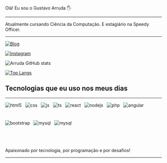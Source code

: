  Olá! Eu sou o Gustavo Arruda 🖐️
___
Atualmente cursando Ciência da Computação. E estagiário na Speedy Officer.
___
[![Blog](https://img.shields.io/website?label=gustavoarrudaprogramador.com&style=for-the-badge&url=https://sujeitoprogramador.com/)](https://gustavoarrudaprogramador.com)

[![Instagram](https://img.shields.io/badge/Instagram-E4405F?style=for-the-badge&logo=instagram&logoColor=white)](https://instagram.com/sujeitoprogramador)


![Arruda GitHub stats](https://github-readme-stats.vercel.app/api?username=gugalxp&show_icons=true&theme=radical)

[![Top Langs](https://github-readme-stats.vercel.app/api/top-langs/?username=gugalxp&layout=compact)]()

## Tecnologias que eu uso nos meus dias
___

<div style="display: inline_block;">

  <img align="center" alt="html5"  style="padding-bottom: 40px;" src="https://img.shields.io/badge/HTML5-E34F26?style=for-the-badge&logo=html5&logoColor=white"/>
  &nbsp;
  <img align="center" alt="css" 
  style="padding-bottom: 40px;" src="https://img.shields.io/badge/CSS3-1572B6?style=for-the-badge&logo=css3&logoColor=white" />
  &nbsp;
  <img align="center" alt="js" 
  style="padding-bottom: 40px;" src="https://img.shields.io/badge/JavaScript-F7DF1E?style=for-the-badge&logo=javascript&logoColor=black" />
  &nbsp;
  <img align="center" alt="ts" style="padding-bottom: 40px;" 
  src="https://img.shields.io/badge/TypeScript-007ACC?style=for-the-badge&logo=typescript&logoColor=white" />
  &nbsp;
  <img align="center" style="padding-bottom: 40px;" 
  alt="react" src="https://img.shields.io/badge/React-40232A?style=for-the-badge&logo=react&logoColor=61DAFB" />
  &nbsp;
  <img align="center" alt="nodejs" style="padding-bottom: 40px;" src="https://img.shields.io/badge/Node.js-43853D?style=for-the-badge&logo=node.js&logoColor=white" />
  &nbsp;
  
  <img align="center" alt="php" style="padding-bottom: 40px;" src="https://img.shields.io/badge/PHP-777BB4?style=for-the-badge&logo=php&logoColor=white"/>
    &nbsp;
   <img align="center" alt="angular" style="padding-bottom: 40px;" src="https://img.shields.io/badge/Angular-DD0031?style=for-the-badge&logo=angular&logoColor=white" />
    &nbsp;
   <img align="center" alt="bootstrap"  style="padding-bottom: 40px;"  src="https://img.shields.io/badge/Bootstrap-563D7C?style=for-the-badge&logo=bootstrap&logoColor=white"/>
&nbsp;
   <img align="center" alt="mysql" style="padding-bottom: 40px;" src="https://img.shields.io/badge/MySQL-00000F?style=for-the-badge&logo=mysql&logoColor=white" />
&nbsp;
   <img align="center" alt="mysql" style="padding-bottom: 40px;" src="https://img.shields.io/badge/Microsoft_SQL_Server-CC2927?style=for-the-badge&logo=microsoft-sql-server&logoColor=white" />
   
</div><br/>

Apaixonado por tecnologia, por programação e por desafios!
___
